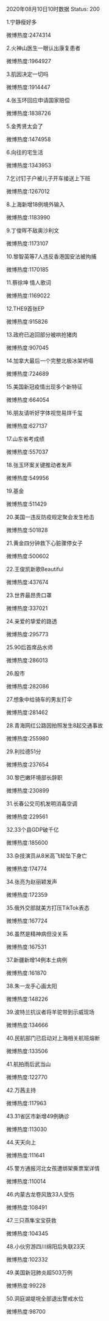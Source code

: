 2020年08月10日10时数据
Status: 200

1.宁静瘦好多

微博热度:2474314

2.火神山医生一眼认出康复患者

微博热度:1964927

3.肌因决定一切吗

微博热度:1914447

4.张玉环回应申请国家赔偿

微博热度:1838726

5.金秀贤太会了

微博热度:1474958

6.向往的宅生活

微博热度:1343953

7.乞讨钉子户被儿子开车接送上下班

微博热度:1267012

8.上海新增18例境外输入

微博热度:1183990

9.丁俊晖不敌奥沙利文

微博热度:1173107

10.黎智英等7人违反香港国安法被拘捕

微博热度:1170185

11.蔡徐坤 情人歌词

微博热度:1169022

12.THE9首张EP

微博热度:915826

13.政府已追回部分被哄抢猪肉

微博热度:907045

14.加拿大最后一个完整北极冰架坍塌

微博热度:724689

15.美国新冠疫情出现多个新特征

微博热度:664054

16.朋友请听好字体视觉易烊千玺

微博热度:627137

17.山东省考成绩

微博热度:557037

18.张玉环案关键推动者发声

微博热度:549956

19.基金

微博热度:511429

20.美国一违反防疫规定聚会发生枪击

微博热度:501828

21.黄金四分钟救下心脏骤停女子

微博热度:500602

22.王俊凯新歌Beautiful

微博热度:437674

23.世界最昂贵口罩

微博热度:337021

24.亲爱的挚爱的路透

微博热度:295773

25.90后首席品水师

微博热度:286013

26.股市

微博热度:282086

27.想象中给骑车的男友打伞

微博热度:281462

28.青海网红公路因拍照发生8起交通事故

微博热度:255980

29.利拉德51分

微博热度:237654

30.黎巴嫩环境部长辞职

微博热度:230899

31.长春公交司机发明消毒空调

微博热度:229561

32.33个县GDP破千亿

微博热度:185600

33.杂技演员从8米高飞轮坠下身亡

微博热度:174774

34.张亮为赵丽颖发声

微博热度:172359

35.俄外交部就美方打压TikTok表态

微博热度:167724

36.虽然是精神病但没关系

微博热度:167531

37.新疆新增14例本土病例

微博热度:161870

38.朱一龙手心画太阳

微博热度:148226

39.波特兰抗议者将羊驼带到示威现场

微博热度:134666

40.民航部门已启动对上海相关航班熔断

微博热度:133506

41.航拍雨后武当山

微博热度:122770

42.万茜主持

微博热度:117963

43.31省区市新增49例确诊

微博热度:113030

44.天天向上

微博热度:111641

45.警方通报河北女孩遭绑架撕票案详情

微博热度:110014

46.内蒙古龙卷风致33人受伤

微博热度:108491

47.三只燕隼宝宝获救

微博热度:104345

48.小伙穷游四川绵阳后失联23天

微博热度:102332

49.美国新冠肺炎超503万例

微博热度:99228

50.洞庭湖堤垸全部退出警戒水位

微博热度:98700

